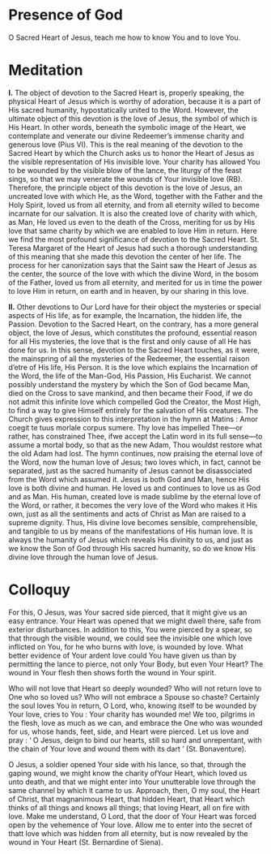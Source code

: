# Presence of God

O Sacred Heart of Jesus, teach me how to know You and to love You.

# Meditation

**I.** The object of devotion to the Sacred Heart is, properly speaking, the physical Heart of Jesus which is worthy of adoration, because it is a part of His sacred humanity, hypostatically united to the Word. However, the ultimate object of this devotion is the love of Jesus, the symbol of which is His Heart. In other words, beneath the symbolic image of the Heart, we contemplate and venerate our divine Redeemer’s immense charity and generous love (Pius VI). This is the real meaning of the devotion to the Sacred Heart by which the Church asks us to honor the Heart of Jesus as the visible representation of His invisible love. Your charity has allowed You to be wounded by the visible blow of the lance, the liturgy of the feast sings, so that we may venerate the wounds of Your invisible love (RB). Therefore, the principle object of this devotion is the love of Jesus, an uncreated love with which He, as the Word, together with the Father and the Holy Spirit, loved us from all eternity, and from all eternity willed to become incarnate for our salvation. It is also the created love of charity with which, as Man, He loved us even to the death of the Cross, meriting for us by His love that same charity by which we are enabled to love Him in return. Here we find the most profound significance of devotion to the Sacred Heart. St. Teresa Margaret of the Heart of Jesus had such a thorough understanding of this meaning that she made this devotion the center of her life. The process for her canonization says that the Saint saw the Heart of Jesus as the center, the source of the love with which the divine Word, in the bosom of the Father, loved us from all eternity, and merited for us in time the power to love Him in return, on earth and in heaven, by our sharing in this love.

**II.** Other devotions to Our Lord have for their object the mysteries or special aspects of His life, as for example, the Incarnation, the hidden life, the Passion. Devotion to the Sacred Heart, on the contrary, has a more general object, the love of Jesus, which constitutes the profound, essential reason for all His mysteries, the love that is the first and only cause of all He has done for us. In this sense, devotion to the Sacred Heart touches, as it were, the mainspring of all the mysteries of the Redeemer, the essential raison d’etre of His life, His Person. It is the love which explains the Incarnation of the Word, the life of the Man-God, His Passion, His Eucharist. We cannot possibly understand the mystery by which the Son of God became Man, died on the Cross to save mankind, and then became their Food, if we do not admit this infinite love which compelled God the Creator, the Most High, to find a way to give Himself entirely for the salvation of His creatures. The Church gives expression to this interpretation in the hymn at Matins : Amor coegit te tuus morlale corpus sumere. Thy love has impelled Thee—or rather, has constrained Thee, ifwe accept the Latin word in its full sense—to assume a mortal body, so that as the new Adam, Thou wouldst restore what the old Adam had lost. The hymn continues, now praising the eternal love of the Word, now the human love of Jesus; two loves which, in fact, cannot be separated, just as the sacred humanity of Jesus cannot be disassociated from the Word which assumed it. Jesus is both God and Man, hence His love is both divine and human. He loved us and continues to love us as God and as Man. His human, created love is made sublime by the eternal love of the Word, or rather, it becomes the very love of the Word who makes it His own, just as all the sentiments and acts of Christ as Man are raised to a supreme dignity. Thus, His divine love becomes sensible, comprehensible, and tangible to us by means of the manifestations of His human love. It is always the humanity of Jesus which reveals His divinity to us, and just as we know the Son of God through His sacred humanity, so do we know His divine love through the human love of Jesus.

# Colloquy

For this, O Jesus, was Your sacred side pierced, that it might give us an easy entrance. Your Heart was opened that we might dwell there, safe from exterior disturbances. In addition to this, You were pierced by a spear, so that through the visible wound, we could see the invisible one which love inflicted on You, for he who burns with love, is wounded by love. What better evidence of Your ardent love could You have given us than by permitting the lance to pierce, not only Your Body, but even Your Heart? The wound in Your flesh then shows forth the wound in Your spirit.

Who will not love that Heart so deeply wounded? Who will not return love to One who so loved us? Who will not embrace a Spouse so chaste? Certainly the soul loves You in return, O Lord, who, knowing itself to be wounded by Your love, cries to You : Your charity has wounded me! We too, pilgrims in the flesh, love as much as we can, and embrace the One who was wounded for us, whose hands, feet, side, and Heart were pierced. Let us love and pray : ‘ O Jesus, deign to bind our hearts, still so hard and unrepentant, with the chain of Your love and wound them with its dart ’ (St. Bonaventure).

O Jesus, a soldier opened Your side with his lance, so that, through the gaping wound, we might know the charity ofYour Heart, which loved us unto death, and that we might enter into Your unutterable love through the same channel by which it came to us. Approach, then, O my soul, the Heart of Christ, that magnanimous Heart, that hidden Heart, that Heart which thinks of all things and knows all things; that loving Heart, all on fire with love. Make me understand, O Lord, that the door of Your Heart was forced open by the vehemence of Your love. Allow me to enter into the secret of thatt love which was hidden from all eternity, but is now revealed by the wound in Your Heart (St. Bernardine of Siena).
